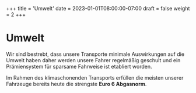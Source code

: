 +++
title = 'Umwelt'
date = 2023-01-01T08:00:00-07:00
draft = false
weight = 2
+++

# Umwelt

Wir sind bestrebt, dass unsere Transporte minimale Auswirkungen auf die Umwelt haben daher werden unsere Fahrer regelmäßig geschult und ein Prämiensystem für sparsame Fahrweise ist etabliert worden.

Im Rahmen des klimaschonenden Transports erfüllen die meisten unserer Fahrzeuge bereits heute die strengste **Euro 6 Abgasnorm**.

